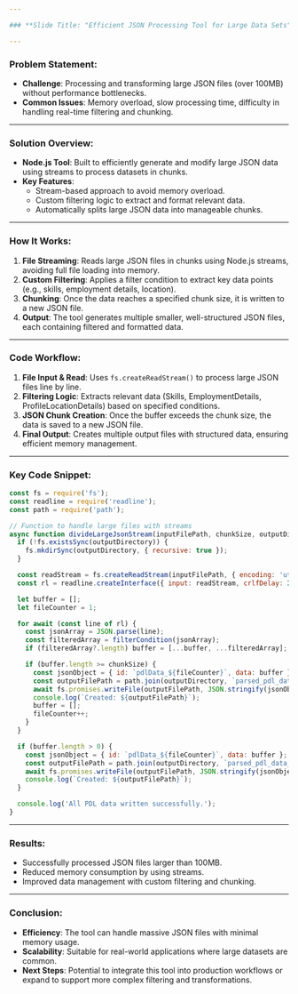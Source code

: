 ```yaml
---

### **Slide Title: "Efficient JSON Processing Tool for Large Data Sets"**

---
```


### **Problem Statement:**
- **Challenge**: Processing and transforming large JSON files (over 100MB) without performance bottlenecks.
- **Common Issues**: Memory overload, slow processing time, difficulty in handling real-time filtering and chunking.

---

### **Solution Overview:**
- **Node.js Tool**: Built to efficiently generate and modify large JSON data using streams to process datasets in chunks.
- **Key Features**:
  - Stream-based approach to avoid memory overload.
  - Custom filtering logic to extract and format relevant data.
  - Automatically splits large JSON data into manageable chunks.

---

### **How It Works:**
1. **File Streaming**: Reads large JSON files in chunks using Node.js streams, avoiding full file loading into memory.
2. **Custom Filtering**: Applies a filter condition to extract key data points (e.g., skills, employment details, location).
3. **Chunking**: Once the data reaches a specified chunk size, it is written to a new JSON file.
4. **Output**: The tool generates multiple smaller, well-structured JSON files, each containing filtered and formatted data.

---

### **Code Workflow:**
1. **File Input & Read**: Uses `fs.createReadStream()` to process large JSON files line by line.
2. **Filtering Logic**: Extracts relevant data (Skills, EmploymentDetails, ProfileLocationDetails) based on specified conditions.
3. **JSON Chunk Creation**: Once the buffer exceeds the chunk size, the data is saved to a new JSON file.
4. **Final Output**: Creates multiple output files with structured data, ensuring efficient memory management.

---

### **Key Code Snippet:**

```javascript
const fs = require('fs');
const readline = require('readline');
const path = require('path');

// Function to handle large files with streams
async function divideLargeJsonStream(inputFilePath, chunkSize, outputDirectory, filterCondition) {
  if (!fs.existsSync(outputDirectory)) {
    fs.mkdirSync(outputDirectory, { recursive: true });
  }

  const readStream = fs.createReadStream(inputFilePath, { encoding: 'utf8' });
  const rl = readline.createInterface({ input: readStream, crlfDelay: Infinity });

  let buffer = [];
  let fileCounter = 1;

  for await (const line of rl) {
    const jsonArray = JSON.parse(line);
    const filteredArray = filterCondition(jsonArray);
    if (filteredArray?.length) buffer = [...buffer, ...filteredArray];

    if (buffer.length >= chunkSize) {
      const jsonObject = { id: `pdlData_${fileCounter}`, data: buffer };
      const outputFilePath = path.join(outputDirectory, `parsed_pdl_data_${fileCounter}.json`);
      await fs.promises.writeFile(outputFilePath, JSON.stringify(jsonObject, null, 2), 'utf8');
      console.log(`Created: ${outputFilePath}`);
      buffer = [];
      fileCounter++;
    }
  }

  if (buffer.length > 0) {
    const jsonObject = { id: `pdlData_${fileCounter}`, data: buffer };
    const outputFilePath = path.join(outputDirectory, `parsed_pdl_data_${fileCounter}.json`);
    await fs.promises.writeFile(outputFilePath, JSON.stringify(jsonObject, null, 2), 'utf8');
    console.log(`Created: ${outputFilePath}`);
  }

  console.log('All PDL data written successfully.');
}
```

---

### **Results:**
- Successfully processed JSON files larger than 100MB.
- Reduced memory consumption by using streams.
- Improved data management with custom filtering and chunking.

---

### **Conclusion:**
- **Efficiency**: The tool can handle massive JSON files with minimal memory usage.
- **Scalability**: Suitable for real-world applications where large datasets are common.
- **Next Steps**: Potential to integrate this tool into production workflows or expand to support more complex filtering and transformations.
